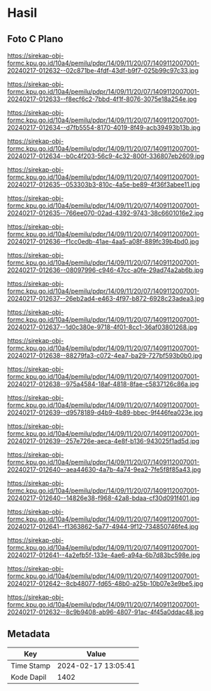 # Hasil

## Foto C Plano

https://sirekap-obj-formc.kpu.go.id/10a4/pemilu/pdpr/14/09/11/20/07/1409112007001-20240217-012632--02c871be-4fdf-43df-b9f7-025b99c97c33.jpg

https://sirekap-obj-formc.kpu.go.id/10a4/pemilu/pdpr/14/09/11/20/07/1409112007001-20240217-012633--f8ecf6c2-7bbd-4f1f-8076-3075e18a254e.jpg

https://sirekap-obj-formc.kpu.go.id/10a4/pemilu/pdpr/14/09/11/20/07/1409112007001-20240217-012634--d7fb5554-8170-4019-8f49-acb39493b13b.jpg

https://sirekap-obj-formc.kpu.go.id/10a4/pemilu/pdpr/14/09/11/20/07/1409112007001-20240217-012634--b0c4f203-56c9-4c32-800f-336807eb2609.jpg

https://sirekap-obj-formc.kpu.go.id/10a4/pemilu/pdpr/14/09/11/20/07/1409112007001-20240217-012635--053303b3-810c-4a5e-be89-4f36f3abee11.jpg

https://sirekap-obj-formc.kpu.go.id/10a4/pemilu/pdpr/14/09/11/20/07/1409112007001-20240217-012635--766ee070-02ad-4392-9743-38c6601016e2.jpg

https://sirekap-obj-formc.kpu.go.id/10a4/pemilu/pdpr/14/09/11/20/07/1409112007001-20240217-012636--f1cc0edb-41ae-4aa5-a08f-889fc39b4bd0.jpg

https://sirekap-obj-formc.kpu.go.id/10a4/pemilu/pdpr/14/09/11/20/07/1409112007001-20240217-012636--08097996-c946-47cc-a0fe-29ad74a2ab6b.jpg

https://sirekap-obj-formc.kpu.go.id/10a4/pemilu/pdpr/14/09/11/20/07/1409112007001-20240217-012637--26eb2ad4-e463-4f97-b872-6928c23adea3.jpg

https://sirekap-obj-formc.kpu.go.id/10a4/pemilu/pdpr/14/09/11/20/07/1409112007001-20240217-012637--1d0c380e-9718-4f01-8cc1-36af03801268.jpg

https://sirekap-obj-formc.kpu.go.id/10a4/pemilu/pdpr/14/09/11/20/07/1409112007001-20240217-012638--88279fa3-c072-4ea7-ba29-727bf593b0b0.jpg

https://sirekap-obj-formc.kpu.go.id/10a4/pemilu/pdpr/14/09/11/20/07/1409112007001-20240217-012638--975a4584-18af-4818-8fae-c5837126c86a.jpg

https://sirekap-obj-formc.kpu.go.id/10a4/pemilu/pdpr/14/09/11/20/07/1409112007001-20240217-012639--d9578189-d4b9-4b89-bbec-9f446fea023e.jpg

https://sirekap-obj-formc.kpu.go.id/10a4/pemilu/pdpr/14/09/11/20/07/1409112007001-20240217-012639--257e726e-aeca-4e8f-b136-943025f1ad5d.jpg

https://sirekap-obj-formc.kpu.go.id/10a4/pemilu/pdpr/14/09/11/20/07/1409112007001-20240217-012640--aea44630-4a7b-4a74-9ea2-7fe5f8f85a43.jpg

https://sirekap-obj-formc.kpu.go.id/10a4/pemilu/pdpr/14/09/11/20/07/1409112007001-20240217-012640--14826e38-f968-42a8-bdaa-cf30d091f401.jpg

https://sirekap-obj-formc.kpu.go.id/10a4/pemilu/pdpr/14/09/11/20/07/1409112007001-20240217-012641--f1363862-5a77-4944-9f12-734850746fe4.jpg

https://sirekap-obj-formc.kpu.go.id/10a4/pemilu/pdpr/14/09/11/20/07/1409112007001-20240217-012641--4a2efb5f-133e-4ae6-a94a-6b7d83bc598e.jpg

https://sirekap-obj-formc.kpu.go.id/10a4/pemilu/pdpr/14/09/11/20/07/1409112007001-20240217-012642--8cb48077-fd65-48b0-a25b-10b07e3e9be5.jpg

https://sirekap-obj-formc.kpu.go.id/10a4/pemilu/pdpr/14/09/11/20/07/1409112007001-20240217-012632--8c9b9408-ab96-4807-91ac-4f45a0ddac48.jpg


## Metadata

| Key        | Value               |
| ---------- | ------------------- |
| Time Stamp | 2024-02-17 13:05:41 |
| Kode Dapil | 1402                |



